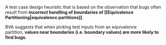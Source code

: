 A test case design heuristic that is based on the observation that bugs often result from **incorrect handling of boundaries of [[Equivalence Partitioning|equivalence partitions]]**.

BVA suggests that when picking test inputs from an equivalence partition, **values near boundaries (i.e. boundary values) are more likely to find bugs.**